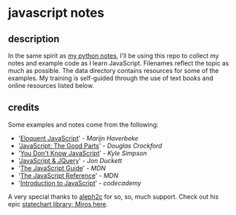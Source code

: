 # javascript notes


## description

In the same spirit as [my python notes](https://github.com/jessicarush/python-notes), I'll be using this repo to collect my notes and example code as I learn JavaScript. Filenames reflect the topic as much as possible. The data directory contains resources for some of the examples. My training is self-guided through the use of text books and online resources listed below.


## credits

Some examples and notes come from the following:

- '[Eloquent JavaScript](https://eloquentjavascript.net)' - *Marijn Haverbeke*  
- '[JavaScript: The Good Parts](https://www.amazon.ca/JavaScript-Good-Parts-Douglas-Crockford/dp/0596517742/ref=sr_1_1?ie=UTF8&qid=1535566567&sr=8-1&keywords=JavaScript%3A+The+Good+Parts&dpID=5131OWtQRaL&preST=_SX258_BO1,204,203,200_QL70_&dpSrc=srch)' - *Douglas Crockford*  
- '[You Don't Know JavaScript](https://www.amazon.ca/s/ref=nb_sb_noss?url=search-alias%3Dstripbooks&field-keywords=You+Don%27t+Know+JavaScript+Kyle+Simpson&rh=n%3A916520%2Ck%3AYou+Don%27t+Know+JavaScript+Kyle+Simpson)' - *Kyle Simpson*  
- '[JavaScript & JQuery](http://javascriptbook.com/)' - *Jon Duckett*  
- '[The JavaScript Guide](https://developer.mozilla.org/en-US/docs/Web/JavaScript/Guide)' - *MDN*  
- '[The JavaScript Reference](https://developer.mozilla.org/en-US/docs/Web/JavaScript/Reference)' - *MDN*
- '[Introduction to JavaScript](https://www.codecademy.com/learn/introduction-to-javascript)' - *codecademy*


A very special thanks to [aleph2c](https://github.com/aleph2c) for so, so, much support. Check out his epic [statechart library; Miros here](https://aleph2c.github.io/miros/index.html).
